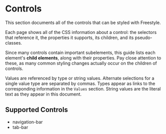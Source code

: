 Controls
========

This section documents all of the controls that can be styled with Freestyle.

Each page shows all of the CSS information about a control: the selectors that reference it, the properties it supports, its children, and its pseudo-classes.

Since many controls contain important subelements, this guide lists each element's __child elements__, along with their properties. Pay close attention to these, as many common styling changes actually occur on the children of controls.

Values are referenced by type or string values. Alternate selections for a single value type are separated by commas. Types appear as links to the corresponding information in the `Values` section. String values are the literal text as they appear in this document.

Supported Controls
------------------

- navigation-bar
- tab-bar